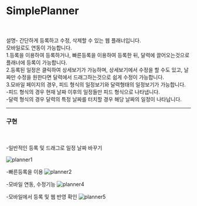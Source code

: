 # **SimplePlanner**



<br/>
<br/>
설명-
간단하게 등록하고 수정, 삭제할 수 있는 웹 플래너입니다. <br/>
모바일로도 연동이 가능합니다. <br/>
1.등록을 이용하여 등록하거나, 빠른등록을 이용하여 등록한 뒤, 달력에 끌어오는것으로 플래너에 등록이 가능합니다. <br/>
2.등록된 일정은 클릭하여 상세보기가 가능하며, 상세보기에서 수정을 할 수도 있고, 날짜만 수정을 원한다면 달력에서 드래그하는것으로 쉽게 수정이 가능합니다. <br/>
3.모바일 페이지의 경우, 피드 형식의 일정보기와 달력형태의 일정보기가 가능합니다. <br/>
-피드 형식의 경우 현재 날짜 이후의 일정들만 피드 형식으로 나타냅니다. <br/>
-달력 형식의 경우 달력의 특정 날짜를 터치할 경우 해당 날짜의 일정이 나타납니다. <br/>


-------------------------------------------------------------


### **구현**


<br/>
<br/>
-일반적인 등록 및 드래그로 일정 날짜 바꾸기

![planner1](https://user-images.githubusercontent.com/88814935/187256187-cd292fd4-e6d6-412f-a14a-d7317b66780f.gif)
<br/>

-빠른등록을 이용
![planner2](https://user-images.githubusercontent.com/88814935/187256331-e76c4860-0c12-4255-8ded-a636261937aa.gif)
<br/>

-모바일 연동, 수정기능
![planner4](https://user-images.githubusercontent.com/88814935/187256747-275cb77c-22fe-4644-ae15-2dc80becf687.gif)
<br/>

-모바일에서 등록 및 웹 반영 확인
![planner5](https://user-images.githubusercontent.com/88814935/187256969-3cf782fc-1ebb-4c55-8e34-e173dc9c6ba6.gif)
<br/>


